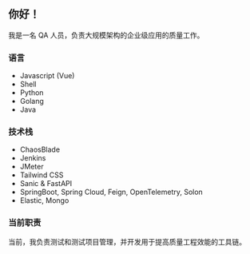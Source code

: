 ## 你好！

我是一名 QA 人员，负责大规模架构的企业级应用的质量工作。

### 语言

- Javascript (Vue)
- Shell
- Python
- Golang
- Java

### 技术栈

- ChaosBlade
- Jenkins
- JMeter
- Tailwind CSS
- Sanic & FastAPI
- SpringBoot, Spring Cloud, Feign, OpenTelemetry, Solon
- Elastic, Mongo

### 当前职责

当前，我负责测试和测试项目管理，并开发用于提高质量工程效能的工具链。
